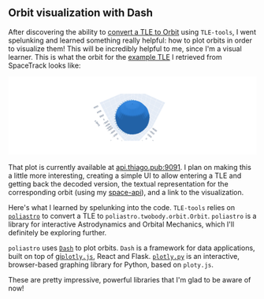 ## Orbit visualization with Dash

After discovering the ability to [convert a TLE to Orbit](/2022/01/19/space-api.html#to-orbit)
using `TLE-tools`, I went spelunking and learned something really helpful:
how to plot orbits in order to visualize them! This will be incredibly
helpful to me, since I'm a visual learner. This is what the orbit for the
[example TLE](/2022/01/17/two-line-element-set.html#example) I retrieved from
SpaceTrack looks like:

<p align="center"> 
  <img src="/images/tle-example-plot.png" title="Orbit visualization" />
</p>

That plot is currently available at [api.thiago.pub:9091](http://api.thiago.pub:9091).
I plan on making this a little more interesting, creating a simple UI to allow
entering a TLE and getting back the decoded version, the textual representation
for the corresponding orbit (using my [space-api](/2022/01/19/space-api.html#api)),
and a link to the visualization.

Here's what I learned by spelunking into the code. `TLE-tools` relies on
[`poliastro`](https://github.com/poliastro/poliastro) to convert a TLE to
`poliastro.twobody.orbit.Orbit`. `poliastro` is a library for interactive
Astrodynamics and Orbital Mechanics, which I'll definitely be exploring further.

`poliastro` uses [`Dash`](https://github.com/plotly/dash) to plot orbits. `Dash` 
is a framework for data applications, built on top of
[gi`plotly.js`](https://github.com/plotly/plotly.js), React and Flask.
[`plotly.py`](https://github.com/plotly/plotly.py) is an interactive,
browser-based graphing library for Python, based on `ploty.js`.

These are pretty impressive, powerful libraries that I'm glad to be aware of now!

